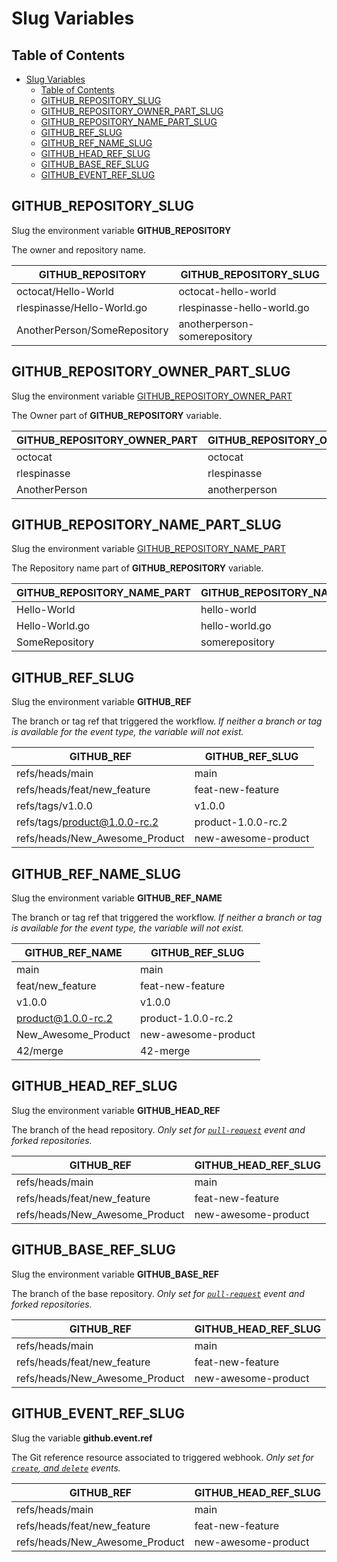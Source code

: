 # Slug Variables

## Table of Contents

- [Slug Variables](#slug-variables)
  - [Table of Contents](#table-of-contents)
  - [GITHUB\_REPOSITORY\_SLUG](#github_repository_slug)
  - [GITHUB\_REPOSITORY\_OWNER\_PART\_SLUG](#github_repository_owner_part_slug)
  - [GITHUB\_REPOSITORY\_NAME\_PART\_SLUG](#github_repository_name_part_slug)
  - [GITHUB\_REF\_SLUG](#github_ref_slug)
  - [GITHUB\_REF\_NAME\_SLUG](#github_ref_name_slug)
  - [GITHUB\_HEAD\_REF\_SLUG](#github_head_ref_slug)
  - [GITHUB\_BASE\_REF\_SLUG](#github_base_ref_slug)
  - [GITHUB\_EVENT\_REF\_SLUG](#github_event_ref_slug)

## GITHUB_REPOSITORY_SLUG

Slug the environment variable **GITHUB_REPOSITORY**

The owner and repository name.

| GITHUB_REPOSITORY | GITHUB_REPOSITORY_SLUG |
| ----------------- | ---------------------- |
| octocat/Hello-World | octocat-hello-world |
| rlespinasse/Hello-World.go | rlespinasse-hello-world.go |
| AnotherPerson/SomeRepository | anotherperson-somerepository |

## GITHUB_REPOSITORY_OWNER_PART_SLUG

Slug the environment variable [GITHUB_REPOSITORY_OWNER_PART](partial-variables.md#github_repository_owner_part)

The Owner part of **GITHUB_REPOSITORY** variable.

| GITHUB_REPOSITORY_OWNER_PART | GITHUB_REPOSITORY_OWNER_PART_SLUG |
| ---------------------------- | --------------------------------- |
| octocat | octocat |
| rlespinasse | rlespinasse |
| AnotherPerson | anotherperson |

## GITHUB_REPOSITORY_NAME_PART_SLUG

Slug the environment variable [GITHUB_REPOSITORY_NAME_PART](partial-variables.md#github_repository_name_part)

The Repository name part of **GITHUB_REPOSITORY** variable.

| GITHUB_REPOSITORY_NAME_PART | GITHUB_REPOSITORY_NAME_PART_SLUG |
| --------------------------- | -------------------------------- |
| Hello-World | hello-world |
| Hello-World.go | hello-world.go |
| SomeRepository | somerepository |

## GITHUB_REF_SLUG

Slug the environment variable **GITHUB_REF**

The branch or tag ref that triggered the workflow.
_If neither a branch or tag is available for the event type, the variable will not exist._

| GITHUB_REF | GITHUB_REF_SLUG |
| ---------- | --------------- |
| refs/heads/main | main |
| refs/heads/feat/new_feature | feat-new-feature |
| refs/tags/v1.0.0 | v1.0.0 |
| refs/tags/product@1.0.0-rc.2 | product-1.0.0-rc.2 |
| refs/heads/New_Awesome_Product | new-awesome-product |

## GITHUB_REF_NAME_SLUG

Slug the environment variable **GITHUB_REF_NAME**

The branch or tag ref that triggered the workflow.
_If neither a branch or tag is available for the event type, the variable will not exist._

| GITHUB_REF_NAME | GITHUB_REF_SLUG |
| --------------- | --------------- |
| main | main |
| feat/new_feature | feat-new-feature |
| v1.0.0 | v1.0.0 |
| product@1.0.0-rc.2 | product-1.0.0-rc.2 |
| New_Awesome_Product | new-awesome-product |
| 42/merge | 42-merge |

## GITHUB_HEAD_REF_SLUG

Slug the environment variable **GITHUB_HEAD_REF**

The branch of the head repository.
_Only set for [`pull-request`][1] event and forked repositories._

| GITHUB_REF | GITHUB_HEAD_REF_SLUG |
| ---------- | -------------------- |
| refs/heads/main | main |
| refs/heads/feat/new_feature | feat-new-feature |
| refs/heads/New_Awesome_Product | new-awesome-product |

## GITHUB_BASE_REF_SLUG

Slug the environment variable **GITHUB_BASE_REF**

The branch of the base repository.
_Only set for [`pull-request`][1] event and forked repositories._

| GITHUB_REF | GITHUB_HEAD_REF_SLUG |
| ---------- | -------------------- |
| refs/heads/main | main |
| refs/heads/feat/new_feature | feat-new-feature |
| refs/heads/New_Awesome_Product | new-awesome-product |

## GITHUB_EVENT_REF_SLUG

Slug the variable **github.event.ref**

The Git reference resource associated to triggered webhook.
_Only set for [`create`, and `delete`][1] events._

| GITHUB_REF | GITHUB_HEAD_REF_SLUG |
| ---------- | -------------------- |
| refs/heads/main | main |
| refs/heads/feat/new_feature | feat-new-feature |
| refs/heads/New_Awesome_Product | new-awesome-product |

[1]: https://docs.github.com/en/developers/webhooks-and-events/webhook-events-and-payloads
